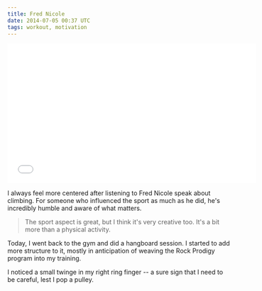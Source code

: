 ```yaml
---
title: Fred Nicole
date: 2014-07-05 00:37 UTC
tags: workout, motivation
---
```


<iframe width="560" height="315" src="//www.youtube.com/embed/hkEj7UbT1Cg?rel=0" frameborder="0" allowfullscreen></iframe>

I always feel more centered after listening to Fred Nicole speak about climbing. For someone who influenced the sport as much as he did, he's incredibly humble and aware of what matters.

> The sport aspect is great, but I think it's very creative too. It's a bit more than a physical activity.

Today, I went back to the gym and did a hangboard session. I started to add more structure to it, mostly in anticipation of weaving the Rock Prodigy program into my training.

I noticed a small twinge in my right ring finger -- a sure sign that I need to be careful, lest I pop a pulley.
